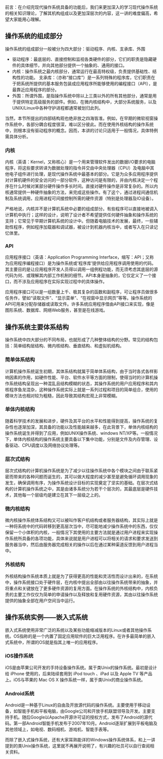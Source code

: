 前言：在介绍完现代操作系统具备的功能后，我们来更加深入的学习现代操作系统的相关知识理论，了解其机构组成以及更加深层次的内容，这一讲的难度偏高，希望大家能用心理解。


## 操作系统的组成部分

操作系统的组成部分一般被分为四大部分：驱动程序、内核、支承库、外围

- 驱动程序：最底层的、直接控制和监视各类硬件的部分，它们的职责是隐藏硬件的具体细节，并向其他部分提供一个抽象的、通用的接口。
- 内核：操作系统之最内核部分，通常运行在最高特权级，负责提供基础性、结构性的功能。
支承库：（亦称“接口库”）是一系列特殊的程序库，它们职责在于把系统所提供的基本服务包装成应用程序所能够使用的编程接口（API），是最靠近应用程序的部分。
- 外围：所谓外围，是指操作系统中除以上三类以外的所有其他部分，通常是用于提供特定高级服务的部件。例如，在微内核结构中，大部分系统服务，以及UNIX/Linux中各种守护进程都通常被划归此列。

当然，本节所提出的四部结构观也绝非放之四海皆准。例如，在早期的微软视窗操作系统中，各部分耦合程度很深，难以区分彼此。而在使用外核结构的操作系统中，则根本没有驱动程序的概念。因而，本讲的讨论只适用于一般情况，具体特例需具体分析。

### 内核

内核（英语：Kernel，又称核心）是一个用来管理软件发出的数据I/O要求的电脑程序，将这些要求转译为数据处理的指令并交由中央处理器（CPU）及电脑中其他电子组件进行处理，是现代操作系统中最基本的部分。它是为众多应用程序提供对计算机硬件的安全访问的一部分软件，这种访问是有限的，并由内核决定一个程序在什么时候对某部分硬件操作多长时间。直接对硬件操作是非常复杂的。所以内核通常提供一种硬件抽象的方法，来完成这些操作。有了这个，通过进程间通信机制及系统调用，应用进程可间接控制所需的硬件资源（特别是处理器及IO设备）。

严格地说，内核并不是计算机系统中必要的组成部分。有些程序可以直接地被调入计算机中执行；这样的设计，说明了设计者不希望提供任何硬件抽象和操作系统的支持；它常见于早期计算机系统的设计中。但随着电脑技术的发展，最终，一些辅助性程序，例如程序加载器和调试器，被设计到机器内核当中，或者写入在只读记忆体里。

### API

应用程序接口（英语：Application Programming Interface，缩写：API；又称为应用程序编程接口）是为操作系统或‘程序库’提供给应用程序调用使用的代码。其主要目的是让应用程序开发人员得以调用一组例程功能，而无须考虑其底层的源代码为何、或理解其内部工作机制的细节。API本身是抽象的，它仅定义了一个接口，而不涉及应用程序在实际实现过程中的具体操作。

应用程序接口可以是一组数量上千、极其复杂的函数和副程序，可让程序员做很多任务作，譬如“读取文件”、“显示菜单”、“在视窗中显示网页”等等。操作系统的API可用来分配存储器或读取文件。许多系统应用程序借由API接口来实现，像是图形系统、数据库、网络Web服务，甚至是在线游戏。

## 操作系统主要体系结构

操作系统中四大部分的不同布局，也就形成了几种整体结构的分野。常见的结构包括：简单结构层结构、微内核结构、垂直结构、和虚拟机结构。

### 简单体系结构

计算机操作系统诞生初期，其体系结构就属于简单体系结构，由于当时各式各样影响因素的作用，如硬件性能、平台、软件水平等方面的限制，使得当时的计算机操作系统结构呈现出一种混乱且结构模糊的状态，其操作系统的用户应用程序和其内核程序鱼龙混杂，这种操作系统实际上就是一系列过程和项目的简单组合，使用的模块方法也相对较为粗糙，因此导致其结构宏观上非常模糊。

### 单体内核结构

随着科学技术的发展和进步，硬件及其平台的水平和性能得到提高，操作系统的复杂性也逐渐加深，其具备的功能以及性能越来越多，在此背景下，单体内核结构的操作系统诞生并得到了应用，例如UNIX操作系统、windows NT/XP等。一般情况下，单体内核结构的操作系统主要具备以下集中功能，分别是文件及内存管理、设备驱动、CPU调度以及网络协议处理等。

### 层次式结构

层次式结构的计算机操作系统是为了减少以往操作系统中各个模块之间由于联系紧密而带来的各种问题而诞生的，其可以做大程度的减少甚至是避免循环调用现象的发生，确保调用有序，为操作系统设计目标的实现奠定了坚实的基础。在层次式结构的计算机操作系统之中，其是由诸多系统分为若干个层次的，其最底层是硬件技术，其他每一个层级均是建立在其下一层级之上的。

### 微内核结构

微内核操作系统体系结构又可以被叫作客户机结构或者服务器结构，其实际上就是一种将系统中的代码转移到更高层次当中，尽可能地减少操作系统中的东西，仅仅保留一个小体积的内核，一般情况下其使用的主要方法就是通过用户进程来实现操作系统所具备的各项功能，具体来说就是用户进程可以将相关的请求和要求发送到服务器当中，然后由服务器完成相关的操作以后在通过某种渠道反馈到用户进程当中。

### 外核结构

外核结构操作系统本质上就是为了获得更高的性能和灵活性而设计出来的，在系统中，操作系统接口处于硬件层，在内核中提出全部由以往操作系统带来的抽象，并将重点和关键放在了更多硬件资源的复用方面。在操作系统的外核结构中，内核负责的主要工作仅仅为简单的申请操作以及释放和复用硬件资源，其由以往操作系统提供的抽象全部在用户空间当中运行。

## 操作系统实例——嵌入式系统

嵌入式系统使用非常广泛的系统以及某些功能缩减版本的Linux或者其他操作系统。OS指称的是一个内置了固定应用软件的巨大泛用程序。在许多最简单的嵌入式系统中，所谓的OS就是指其上唯一的应用程序。

### iOS操作系统

iOS是由苹果公司开发的手持设备操作系统。属于类Unix的操作系统。最初是设计给 iPhone 使用的，后来陆续套用到 iPod touch 、iPad 以及 Apple TV 等产品上。iOS与苹果的 Mac OS X 操作系统一样，属于类Unix的商业操作系统。

### Android系统

Android是一种基于Linux的自由及开放源代码的操作系统。主要使用于移动设备，如智能手机和平板电脑，由Google公司和开放手机联盟领导及开发。主要支持手机。随后Google以Apache开源许可证的授权方式，发布了Android的源代码。第一部Android智能手机发布于2007年10月。Android逐渐扩展到平板电脑及其他领域上，如电视、数码相机、游戏机、智能手表等。

而除了嵌入式操作系统，还有大家耳熟能详的Windows操作系统体系，和上一讲提到的类Unix操作系统，这里就不再展开说明了，有兴趣的社员可以自行查阅相关资料。